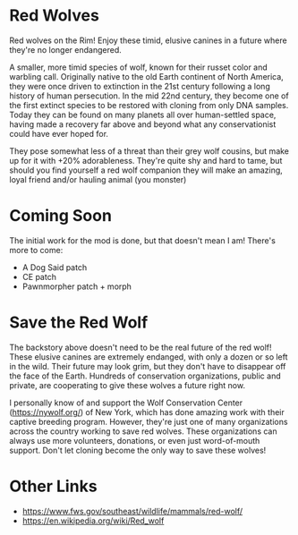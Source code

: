 # Red Wolves

Red wolves on the Rim!  Enjoy these timid, elusive canines in a future where they're no longer endangered.

A smaller, more timid species of wolf, known for their russet color and warbling call. Originally native to the old Earth continent of North America, they were once driven to extinction in the 21st century following a long history of human persecution. In the mid 22nd century, they become one of the first extinct species to be restored with cloning from only DNA samples. Today they can be found on many planets all over human-settled space, having made a recovery far above and beyond what any conservationist could have ever hoped for.

They pose somewhat less of a threat than their grey wolf cousins, but make up for it with +20% adorableness. They're quite shy and hard to tame, but should you find yourself a red wolf companion they will make an amazing, loyal friend and/or hauling animal (you monster)

# Coming Soon

The initial work for the mod is done, but that doesn't mean I am! There's more to come:
- A Dog Said patch
- CE patch
- Pawnmorpher patch + morph

# Save the Red Wolf

The backstory above doesn't need to be the real future of the red wolf! These elusive canines are extremely endanged, with only a dozen or so left in the wild. Their future may look grim, but they don't have to disappear off the face of the Earth. Hundreds of conservation organizations, public and private, are cooperating to give these wolves a future right now.

I personally know of and support the Wolf Conservation Center (https://nywolf.org/) of New York, which has done amazing work with their captive breeding program.  However, they're just one of many organizations across the country working to save red wolves. These organizations can always use more volunteers, donations, or even just word-of-mouth support. Don't let cloning become the only way to save these wolves!

# Other Links

- https://www.fws.gov/southeast/wildlife/mammals/red-wolf/
- https://en.wikipedia.org/wiki/Red_wolf
